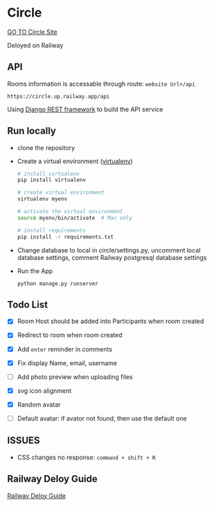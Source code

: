 # Circle

[GO TO Circle Site](https://circle.up.railway.app/)

Deloyed on Railway

## API
Rooms information is accessable through route: `website Url+/api`

`https://circle.up.railway.app/api`

Using [Django REST framework](https://www.django-rest-framework.org/) to build the API service

## Run locally
- clone the repository
- Create a virtual environment ([virtualenv](https://packaging.python.org/en/latest/guides/installing-using-pip-and-virtual-environments/))
  ```bash
  # install virtualenv
  pip install virtualenv

  # create virtual environment
  virtualenv myenv

  # activate the virtual environment
  source myenv/bin/activate  # Mac only

  # install requirements
  pip install -r requirements.txt
  ```
- Change database to local
  in circle/settings.py, uncomment local database settings, comment Railway postgresql database settings

- Run the App 
  ```
  python manage.py runserver
  ```

## Todo List
- [x] Room Host should be added into Participants when room created
- [x] Redirect to room when room created
- [x] Add `enter` reminder in comments
- [x] Fix display Name, email, username
- [ ] Add photo preview when uploading files
- [x] svg icon alignment
- [x] Random avatar
- [ ] Default avatar: if avator not found, then use the default one



## ISSUES
- CSS changes no response: `command + shift + R`

## Railway Deloy Guide
[Railway Deloy Guide](/RailwayDeloyGuide.md)